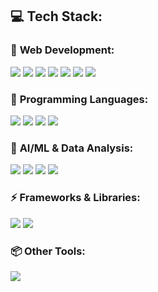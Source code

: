 ## 💻 **Tech Stack:**  

### 🚀 **Web Development:**  
<img src="https://img.shields.io/badge/HTML5-E34F26?style=for-the-badge&logo=html5&logoColor=white">  
<img src="https://img.shields.io/badge/CSS3-1572B6?style=for-the-badge&logo=css3&logoColor=white">  
<img src="https://img.shields.io/badge/JavaScript-F7DF1E?style=for-the-badge&logo=javascript&logoColor=black">  
<img src="https://img.shields.io/badge/Bootstrap-563D7C?style=for-the-badge&logo=bootstrap&logoColor=white">  
<img src="https://img.shields.io/badge/React-61DAFB?style=for-the-badge&logo=react&logoColor=black">  
<img src="https://img.shields.io/badge/Node.js-339933?style=for-the-badge&logo=nodedotjs&logoColor=white">  
<img src="https://img.shields.io/badge/Vue.js-4FC08D?style=for-the-badge&logo=vue.js&logoColor=white">  

### 🧠 **Programming Languages:**  
<img src="https://img.shields.io/badge/Python-3776AB?style=for-the-badge&logo=python&logoColor=white">  
<img src="https://img.shields.io/badge/Java-ED8B00?style=for-the-badge&logo=java&logoColor=white">  
<img src="https://img.shields.io/badge/C-00599C?style=for-the-badge&logo=c&logoColor=white">  
<img src="https://img.shields.io/badge/C%23-239120?style=for-the-badge&logo=c-sharp&logoColor=white">  

### 🧬 **AI/ML & Data Analysis:**  
<img src="https://img.shields.io/badge/TensorFlow-FF6F00?style=for-the-badge&logo=tensorflow&logoColor=white">  
<img src="https://img.shields.io/badge/PyTorch-EE4C2C?style=for-the-badge&logo=pytorch&logoColor=white">  
<img src="https://img.shields.io/badge/Hugging%20Face-FFD700?style=for-the-badge&logo=huggingface&logoColor=black">  
<img src="https://img.shields.io/badge/OpenCV-5C3EE8?style=for-the-badge&logo=opencv&logoColor=white">  

### ⚡ **Frameworks & Libraries:**  
<img src="https://img.shields.io/badge/Flask-000000?style=for-the-badge&logo=flask&logoColor=white">  
<img src="https://img.shields.io/badge/FastAPI-009688?style=for-the-badge&logo=fastapi&logoColor=white">  

### 📦 **Other Tools:**  
<img src="https://img.shields.io/badge/Git-F05032?style=for-the-badge&logo=git&logoColor=white">